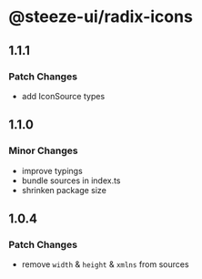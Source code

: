 # @steeze-ui/radix-icons

## 1.1.1

### Patch Changes

- add IconSource types

## 1.1.0

### Minor Changes

- improve typings
- bundle sources in index.ts
- shrinken package size

## 1.0.4

### Patch Changes

- remove `width` & `height` & `xmlns` from sources
